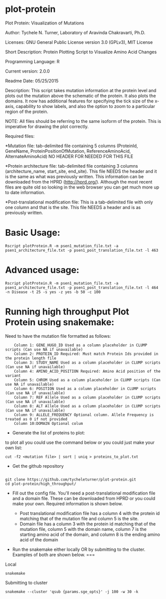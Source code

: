 plot-protein
============

Plot Protein: Visualization of Mutations

Author: Tychele N. Turner, Laboratory of Aravinda Chakravarti, Ph.D.

Licenses: GNU General Public License version 3.0 (GPLv3), MIT License

Short Description: Protein Plotting Script to Visualize Amino Acid Changes

Programming Language: R

Current version: 2.0.0

Readme Date: 05/25/2015

Description: This script takes mutation information at the protein level and plots out the mutation above the schematic of the protein. It also plots the domains. It now has additional features for specifying the tick size of the x-axis, capability to show labels, and also the option to zoom to a particular region of the protein. 

NOTE: All files should be referring to the same isoform of the protein. This is imperative for drawing the plot correctly.

Required files:

*Mutation file: tab-delimited file containing 5 columns (ProteinId, GeneName, ProteinPositionOfMutation, ReferenceAminoAcid, AlternateAminoAcid) NO HEADER FOR NEEDED FOR THIS FILE

*Protein architecture file: tab-delimited file containing 3 columns (architecture_name, start_site, end_site). This file NEEDS the header and it is the same as what was previously written. This information can be downloaded from the HPRD (http://hprd.org/). Although the most recent files are quite old so looking in the web browser you can get much more up to date information.

*Post-translational modification file: This is a tab-delimited file with only one column and that is the site. This file NEEDS a header and is as previously written.


Basic Usage:
==================================================
```
Rscript plotProtein.R -m psen1_mutation_file.txt -a psen1_architecture_file.txt -p psen1_post_translation_file.txt -l 463
```

Advanced usage:
==================================================
```
Rscript plotProtein.R -m psen1_mutation_file.txt -a psen1_architecture_file.txt -p psen1_post_translation_file.txt -l 464 -n Disease -t 25 -s yes -z yes -b 50 -c 100
```

Running high throughput Plot Protein using snakemake:
==================================================

Need to have the mutation file formatted as follows:

```
    Column 1: GENE_HUGO_ID Used as a column placeholder in CLUMP scripts (Can use NA if unavailable)
    Column 2: PROTEIN_ID Required: Must match Protein Ids provided in the protein length file
    Column 3: STUDY_NAME Used as a column placeholder in CLUMP scripts (Can use NA if unavailable)
    Column 4: AMINO_ACID_POSITION Required: Amino Acid position of the variant
    Column 5: CHROM Used as a column placeholder in CLUMP scripts (Can use NA if unavailable)
    Column 6: POSITION Used as a column placeholder in CLUMP scripts (Can use NA if unavailable)
    Column 7: REF Allele Used as a column placeholder in CLUMP scripts (Can use NA if unavailable)
    Column 8: ALT Allele Used as a column placeholder in CLUMP scripts (Can use NA if unavailable)
    Column 9: ALLELE_FREQUENCY Optional column. Allele Frequency is treated as 0 if not provided
    Column 10:DOMAIN Optional colum
```

 * Generate the list of proteins to plot: 

to plot all you could use the command below or you could just make your own list:
```
cut -f2 <mutation file> | sort | uniq > proteins_to_plot.txt
```

 * Get the github repository

```

git clone https://github.com/tycheleturner/plot-protein.git
cd plot-protein/high_throughput/
```

 * Fill out the config file. You'll need a post-translational modification file and a domain file. These can be downloaded from HPRD or you could make your own. Required information is shown below.

	* Post translational modification file has a column 4 with the protein id matching that of the mutation file and column 5 is the site.
	* Domain file has a column 3 with the protein id matching that of the mutation file, column 5 with the domain name, column 7 is the starting amino acid of the domain, and column 8 is the ending amino acid of the domain

 * Run the snakemake either locally OR by submitting to the cluster. Examples of both are shown below. ===

Local
```
snakemake
```

Submitting to cluster 
```
snakemake --cluster 'qsub {params.sge_opts}' -j 100 -w 30 -k
```

